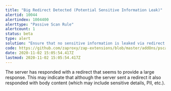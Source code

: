 ```yaml
---
title: "Big Redirect Detected (Potential Sensitive Information Leak)"
alertid: 10044
alertindex: 1004400
alerttype: "Passive Scan Rule"
alertcount: 1
status: beta
type: alert
solution: "Ensure that no sensitive information is leaked via redirect responses. Redirect responses should have almost no content."
code: https://github.com/zaproxy/zap-extensions/blob/master/addOns/pscanrulesBeta/src/main/java/org/zaproxy/zap/extension/pscanrulesBeta/BigRedirectsScanRule.java
date: 2020-11-02 15:05:54.417Z
lastmod: 2020-11-02 15:05:54.417Z
---
```

The server has responded with a redirect that seems to provide a large response. This may indicate that although the server sent a redirect it also responded with body content (which may include sensitive details, PII, etc.).
